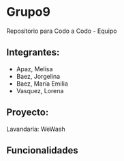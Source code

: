 # Grupo9
Repositorio para Codo a Codo - Equipo 

## Integrantes:
- Apaz, Melisa
- Baez, Jorgelina
- Baez, María Emilia
- Vasquez, Lorena

## Proyecto:

Lavandaría: WeWash

## Funcionalidades
